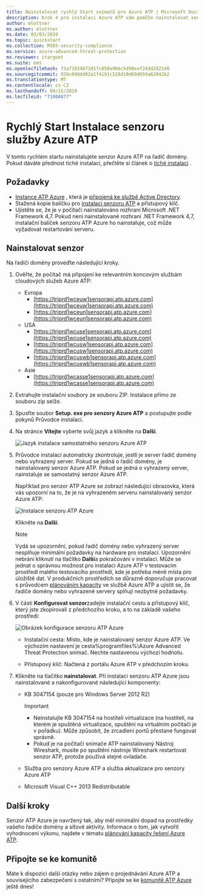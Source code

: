 ```yaml
---
title: Nainstalovat rychlý Start snímačů pro Azure ATP | Microsoft Docs
description: Krok 4 pro instalaci Azure ATP vám pomůže nainstalovat senzor Azure ATP.
author: mlottner
ms.author: mlottner
ms.date: 03/03/2019
ms.topic: quickstart
ms.collection: M365-security-compliance
ms.service: azure-advanced-threat-protection
ms.reviewer: itargoet
ms.suite: ems
ms.openlocfilehash: f3af1034b73d1fc058a966c5d90eaf24dd282140
ms.sourcegitcommit: 939c098dd02a1f4191c528d10d69d059a62042b2
ms.translationtype: MT
ms.contentlocale: cs-CZ
ms.lasthandoff: 09/15/2019
ms.locfileid: "71004877"
---
```

# <a name="quickstart-install-the-azure-atp-sensor"></a>Rychlý Start Instalace senzoru služby Azure ATP

V tomto rychlém startu nainstalujete senzor Azure ATP na řadič domény. Pokud dáváte přednost tiché instalaci, přečtěte si článek o [tiché instalaci](atp-silent-installation.md) .

## <a name="prerequisites"></a>Požadavky

- [Instance ATP Azure](install-atp-step1.md) , která je [připojená ke službě Active Directory](install-atp-step2.md).
- Stažená kopie balíčku pro [instalaci senzoru ATP](install-atp-step3.md) a přístupový klíč.
- Ujistěte se, že je v počítači nainstalováno rozhraní Microsoft .NET Framework 4,7. Pokud není nainstalované rozhraní .NET Framework 4,7, instalační balíček senzoru ATP Azure ho nainstaluje, což může vyžadovat restartování serveru.

## <a name="install-the-sensor"></a>Nainstalovat senzor

Na řadiči domény proveďte následující kroky.

1. Ověřte, že počítač má připojení ke relevantním koncovým službám cloudových služeb Azure ATP:
   - Evropa
      - [https://triprd1wceuw1sensorapi.atp.azure.com](https://triprd1wceuw1sensorapi.atp.azure.com) 
      - [https://triprd1wceun1sensorapi.atp.azure.com](https://triprd1wceun1sensorapi.atp.azure.com)
   - USA 
      - [https://triprd1wcuse1sensorapi.atp.azure.com](https://triprd1wcuse1sensorapi.atp.azure.com)
      - [https://triprd1wcusw1sensorapi.atp.azure.com](https://triprd1wcusw1sensorapi.atp.azure.com)
      - [https://triprd1wcuswb1sensorapi.atp.azure.com](https://triprd1wcuswb1sensorapi.atp.azure.com)
   - Asie
      - [https://triprd1wcasse1sensorapi.atp.azure.com](https://triprd1wcasse1sensorapi.atp.azure.com)

2. Extrahujte instalační soubory ze souboru ZIP. Instalace přímo ze souboru zip selže.

3. Spusťte soubor **Setup. exe pro senzory Azure ATP** a postupujte podle pokynů Průvodce instalací.

4. Na stránce **Vítejte** vyberte svůj jazyk a klikněte na **Další**.

    ![Jazyk instalace samostatného senzoru Azure ATP](media/sensor-install-language.png)


5. Průvodce instalací automaticky zkontroluje, jestli je server řadič domény nebo vyhrazený server. Pokud se jedná o řadič domény, je nainstalovaný senzor Azure ATP. Pokud se jedná o vyhrazený server, nainstaluje se samostatný senzor Azure ATP.
    
    Například pro senzor ATP Azure se zobrazí následující obrazovka, která vás upozorní na to, že je na vyhrazeném serveru nainstalovaný senzor Azure ATP:
    
    ![Instalace senzoru ATP Azure](media/sensor-install-deployment-type.png)

   Klikněte na **Další**.

    > [!NOTE] 
    > Vydá se upozornění, pokud řadič domény nebo vyhrazený server nesplňuje minimální požadavky na hardware pro instalaci. Upozornění nebrání kliknutí na tlačítko **Další**a pokračování v instalaci. Může se jednat o správnou možnost pro instalaci Azure ATP v testovacím prostředí malého testovacího prostředí, kde je potřeba méně místa pro úložiště dat. V produkčních prostředích se důrazně doporučuje pracovat s průvodcem [plánováním kapacity](atp-capacity-planning.md) ve službě Azure ATP a ujistit se, že řadiče domény nebo vyhrazené servery splňují nezbytné požadavky.

6. V části **Konfigurovat senzor**zadejte instalační cestu a přístupový klíč, který jste zkopírovali z předchozího kroku, a to na základě vašeho prostředí:

    ![Obrázek konfigurace senzoru ATP Azure](media/sensor-install-config.png)

      - Instalační cesta: Místo, kde je nainstalovaný senzor Azure ATP. Ve výchozím nastavení je cesta%programfiles%\Azure Advanced Threat Protection snímač. Nechte nastavenou výchozí hodnotu.

     - Přístupový klíč: Načtená z portálu Azure ATP v předchozím kroku.
    
7. Klikněte na tlačítko **nainstalovat**. Při instalaci senzoru ATP Azure jsou nainstalované a nakonfigurované následující komponenty:

    - KB 3047154 (pouze pro Windows Server 2012 R2)

        > [!IMPORTANT]
        > - Neinstalujte KB 3047154 na hostiteli virtualizace (na hostiteli, na kterém je spuštěná virtualizace, spuštění na virtuálním počítači je v pořádku). Může způsobit, že zrcadlení portů přestane fungovat správně. 
        > - Pokud je na počítači snímače ATP nainstalovaný Nástroj Wireshark, musíte po spuštění nástroje Wireshark restartovat senzor ATP, protože používá stejné ovladače.

    - Služba pro senzory Azure ATP a služba aktualizace pro senzory Azure ATP
    - Microsoft Visual C++ 2013 Redistributable


## <a name="next-steps"></a>Další kroky

Senzor ATP Azure je navržený tak, aby měl minimální dopad na prostředky vašeho řadiče domény a síťové aktivity. Informace o tom, jak vytvořit vyhodnocení výkonu, najdete v tématu [plánování kapacity řešení Azure ATP](install-atp-step5.md).


## <a name="join-the-community"></a>Připojte se ke komunitě

Máte k dispozici další otázky nebo zájem o projednávání Azure ATP a souvisejícího zabezpečení s ostatními? Připojte se ke [komunitě ATP Azure](https://aka.ms/azureatpcommunity) ještě dnes!
